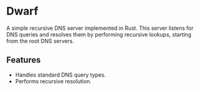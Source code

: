 # Dwarf

A simple recursive DNS server implemented in Rust. This server listens for DNS queries and resolves them by performing recursive lookups, starting from the root DNS servers.

## Features

- Handles standard DNS query types.
- Performs recursive resolution.
